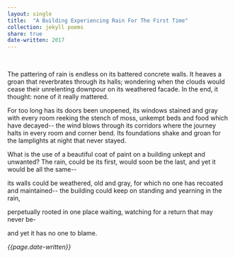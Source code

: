 ```yaml
---
layout: single
title:  "A Building Experiencing Rain For The First Time" 
collection: jekyll poems
share: true
date-written: 2017
---
```


&nbsp;
&nbsp;

<p>
The pattering of rain is endless on its battered concrete walls. It heaves a groan that reverbrates through its halls; wondering when the clouds would cease their unrelenting downpour on its weathered facade.
In the end, it thought: none of it really mattered.
</p>

<p>
For too long has its doors been unopened, its windows stained and gray with every room reeking the stench of moss, unkempt beds and food which have decayed--
the wind blows through its corridors where the journey halts in every room and corner bend. Its foundations shake and groan for the lamplights at night that never stayed.
</p>

<p>
What is the use of a beautiful coat of paint on a building unkept and unwanted? The rain, could be its first, would soon be the last, and yet it would be all the same--
</p>

<p>
its walls could be weathered, old and gray, for which no one has recoated and maintained--
the building could keep on standing and yearning in the rain,
</p>

<p>
perpetually rooted in one place waiting, watching for a return that may never be-
</p>

<p>
and yet it has no one to blame.
</p>


<em> {{page.date-written}} </em>